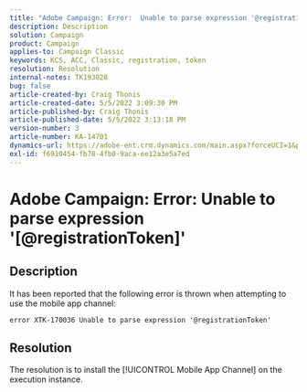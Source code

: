 ```yaml
---
title: "Adobe Campaign: Error:  Unable to parse expression '@registrationToken'"
description: Description
solution: Campaign
product: Campaign
applies-to: Campaign Classic
keywords: KCS, ACC, Classic, registration, token
resolution: Resolution
internal-notes: TK193028
bug: false
article-created-by: Craig Thonis
article-created-date: 5/5/2022 3:09:30 PM
article-published-by: Craig Thonis
article-published-date: 5/5/2022 3:13:18 PM
version-number: 3
article-number: KA-14701
dynamics-url: https://adobe-ent.crm.dynamics.com/main.aspx?forceUCI=1&pagetype=entityrecord&etn=knowledgearticle&id=e3a3c358-85cc-ec11-a7b5-6045bd00d995
exl-id: f6910454-fb78-4fb0-9aca-ee12a3e5a7ed
---
```

# Adobe Campaign: Error:  Unable to parse expression '[@registrationToken]'

## Description

It has been reported that the following error is thrown when attempting to use the mobile app channel:

```
error XTK-170036 Unable to parse expression '@registrationToken'
```

## Resolution


The resolution is to install the [!UICONTROL Mobile App Channel] on the execution instance.
